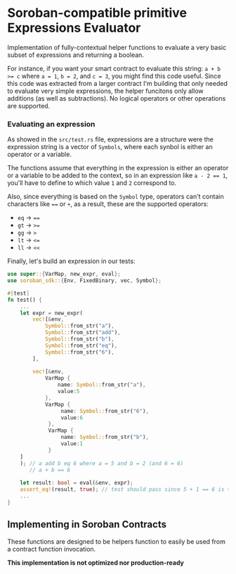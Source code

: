 # Soroban-compatible primitive Expressions Evaluator

Implementation of fully-contextual helper functions to evaluate a very basic subset of expressions and returning a boolean.

For instance, if you want your smart contract to evaluate this string: `a + b >= c` where `a = 1`, `b = 2`, and `c = 3`, you might find this code useful. Since this code was extracted from a larger contract I'm building that only needed to evaluate very simple expressions, the helper funcitons only allow additions (as well as subtractions). No logical operators or other operations are supported.

### Evaluating an expression
As showed in the `src/test.rs` file, expressions are a structure were the expression string is a vector of `Symbols`, where each synbol is either an operator or a variable.

The functions assume that everything in the expression is either an operator or a variable to be added to the context, so in an expression like `a - 2 == 1`, you'll have to define to which value `1` and `2` correspond to.

Also, since everything is based on the `Symbol` type, operators can't contain characters like `==` or `+`, as a result, these are the supported operators:

- `eq` -> `==`
- `gt` -> `>=`
- `gg` -> `>`
- `lt` -> `<=`
- `ll` -> `<<`

Finally, let's build an expression in our tests:

```rust
use super::{VarMap, new_expr, eval};
use soroban_sdk::{Env, FixedBinary, vec, Symbol};

#[test]
fn test() {
	...
	let expr = new_expr(
		vec![&env,
			Symbol::from_str("a"),
			Symbol::from_str("add"),
			Symbol::from_str("b"),
			Symbol::from_str("eq"),
			Symbol::from_str("6"),
		],
			
		vec![&env,
			VarMap {
				name: Symbol::from_str("a"),
				value:5
			},
			VarMap {
				 name: Symbol::from_str("6"),
				 value:6
			 },
			 VarMap {
				 name: Symbol::from_str("b"),
				 value:1
			 }
	]
    ); // a add b eq 6 where a = 5 and b = 2 (and 6 = 6)
	   // a + b == 6
	   
	let result: bool = eval(&env, expr);
	assert_eq!(result, true); // test should pass since 5 + 1 == 6 is true
	...
}
```

## Implementing in Soroban Contracts
These functions are designed to be helpers function to easily be used from a contract function invocation.


**This implementation is not optimized nor production-ready**
